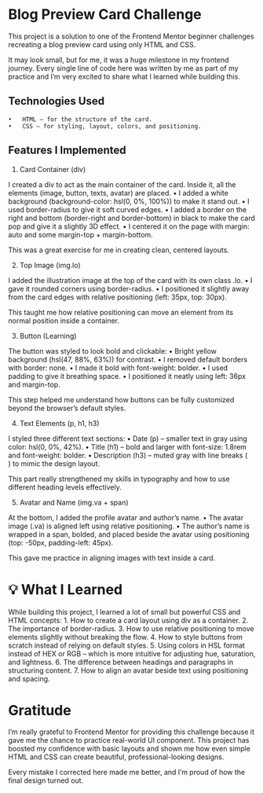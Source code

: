 # Blog Preview Card Challenge

This project is a solution to one of the Frontend Mentor beginner challenges recreating a blog preview card using only HTML and CSS.

It may look small, but for me, it was a huge milestone in my frontend journey. Every single line of code here was written by me as part of my practice and I’m very excited to share what I learned while building this.

## Technologies Used

    •	HTML – for the structure of the card.
    •	CSS – for styling, layout, colors, and positioning.

## Features I Implemented

1. Card Container (div)

I created a div to act as the main container of the card. Inside it, all the elements (image, button, texts, avatar) are placed.
• I added a white background (background-color: hsl(0, 0%, 100%)) to make it stand out.
• I used border-radius to give it soft curved edges.
• I added a border on the right and bottom (border-right and border-bottom) in black to make the card pop and give it a slightly 3D effect.
• I centered it on the page with margin: auto and some margin-top + margin-bottom.

This was a great exercise for me in creating clean, centered layouts.

2. Top Image (img.lo)

I added the illustration image at the top of the card with its own class .lo.
• I gave it rounded corners using border-radius.
• I positioned it slightly away from the card edges with relative positioning (left: 35px, top: 30px).

This taught me how relative positioning can move an element from its normal position inside a container.

3. Button (Learning)

The button was styled to look bold and clickable:
• Bright yellow background (hsl(47, 88%, 63%)) for contrast.
• I removed default borders with border: none.
• I made it bold with font-weight: bolder.
• I used padding to give it breathing space.
• I positioned it neatly using left: 36px and margin-top.

This step helped me understand how buttons can be fully customized beyond the browser’s default styles.

4. Text Elements (p, h1, h3)

I styled three different text sections:
• Date (p) – smaller text in gray using color: hsl(0, 0%, 42%).
• Title (h1) – bold and larger with font-size: 1.8rem and font-weight: bolder.
• Description (h3) – muted gray with line breaks (<br />) to mimic the design layout.

This part really strengthened my skills in typography and how to use different heading levels effectively.

5. Avatar and Name (img.va + span)

At the bottom, I added the profile avatar and author’s name.
• The avatar image (.va) is aligned left using relative positioning.
• The author’s name is wrapped in a span, bolded, and placed beside the avatar using positioning (top: -50px, padding-left: 45px).

This gave me practice in aligning images with text inside a card.

# 💡 What I Learned

While building this project, I learned a lot of small but powerful CSS and HTML concepts: 1. How to create a card layout using div as a container. 2. The importance of border-radius. 3. How to use relative positioning to move elements slightly without breaking the flow. 4. How to style buttons from scratch instead of relying on default styles. 5. Using colors in HSL format instead of HEX or RGB – which is more intuitive for adjusting hue, saturation, and lightness. 6. The difference between headings and paragraphs in structuring content. 7. How to align an avatar beside text using positioning and spacing.

# Gratitude

I’m really grateful to Frontend Mentor for providing this challenge because it gave me the chance to practice real-world UI component.
This project has boosted my confidence with basic layouts and shown me how even simple HTML and CSS can create beautiful, professional-looking designs.

Every mistake I corrected here made me better, and I’m proud of how the final design turned out.
